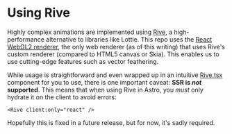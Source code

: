 # Using Rive

Highly complex animations are implemented using [Rive](https://rive.app), a high-performance alternative to libraries like Lottie. This repo uses the [React WebGL2 renderer](https://rive.app/docs/runtimes/react/react), the only web renderer (as of this writing) that uses Rive's custom renderer (compared to HTML5 canvas or Skia). This enables us to use cutting-edge features such as vector feathering.

While usage is straightforward and even wrapped up in an intuitive [Rive.tsx](../src/components//Rive.tsx) component for you to use, there is one important caveat: **SSR is _not_ supported**. This means that when using Rive in Astro, you _must_ only hydrate it on the client to avoid errors:

```astro
<Rive client:only="react" />
```

Hopefully this is fixed in a future release, but for now, it's sadly required.
